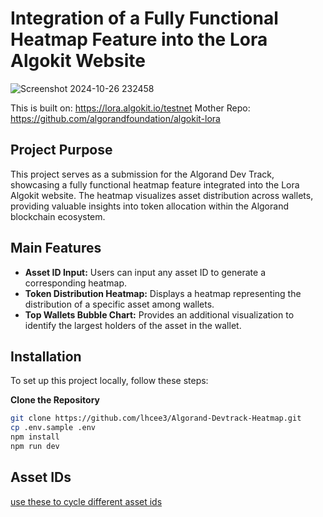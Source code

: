 # Integration of a Fully Functional Heatmap Feature into the Lora Algokit Website
![Screenshot 2024-10-26 232458](https://github.com/user-attachments/assets/86980687-8510-47a6-9fb9-465da02ef4a2)

This is built on: https://lora.algokit.io/testnet 
Mother Repo: https://github.com/algorandfoundation/algokit-lora


## Project Purpose

This project serves as a submission for the Algorand Dev Track, showcasing a fully functional heatmap feature integrated into the Lora Algokit website. The heatmap visualizes asset distribution across wallets, providing valuable insights into token allocation within the Algorand blockchain ecosystem.

## Main Features

- **Asset ID Input:** Users can input any asset ID to generate a corresponding heatmap.
- **Token Distribution Heatmap:** Displays a heatmap representing the distribution of a specific asset among wallets.
- **Top Wallets Bubble Chart:** Provides an additional visualization to identify the largest holders of the asset in the wallet.

## Installation

To set up this project locally, follow these steps:

**Clone the Repository**

```bash
git clone https://github.com/lhcee3/Algorand-Devtrack-Heatmap.git
cp .env.sample .env
npm install
npm run dev
```
## Asset IDs

[use these to cycle different asset ids](https://explorer.perawallet.app/)
